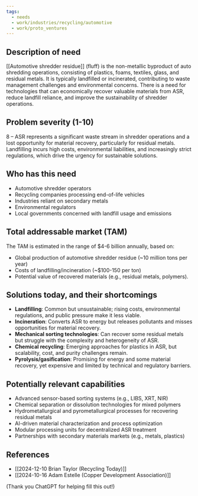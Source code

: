 ```yaml
---
tags:
  - needs
  - work/industries/recycling/automotive
  - work/proto_ventures
---
```

## Description of need

[[Automotive shredder residue]] (fluff) is the non-metallic byproduct of auto shredding operations, consisting of plastics, foams, textiles, glass, and residual metals. It is typically landfilled or incinerated, contributing to waste management challenges and environmental concerns. There is a need for technologies that can economically recover valuable materials from ASR, reduce landfill reliance, and improve the sustainability of shredder operations.

## Problem severity (1-10)

8 – ASR represents a significant waste stream in shredder operations and a lost opportunity for material recovery, particularly for residual metals. Landfilling incurs high costs, environmental liabilities, and increasingly strict regulations, which drive the urgency for sustainable solutions.

## Who has this need

- Automotive shredder operators
- Recycling companies processing end-of-life vehicles
- Industries reliant on secondary metals
- Environmental regulators
- Local governments concerned with landfill usage and emissions

## Total addressable market (TAM)

The TAM is estimated in the range of $4-6 billion annually, based on:

- Global production of automotive shredder residue (~10 million tons per year)
- Costs of landfilling/incineration (~$100-150 per ton)
- Potential value of recovered materials (e.g., residual metals, polymers).

## Solutions today, and their shortcomings

- **Landfilling**: Common but unsustainable; rising costs, environmental regulations, and public pressure make it less viable.
- **Incineration**: Converts ASR to energy but releases pollutants and misses opportunities for material recovery.
- **Mechanical sorting technologies**: Can recover some residual metals but struggle with the complexity and heterogeneity of ASR.
- **Chemical recycling**: Emerging approaches for plastics in ASR, but scalability, cost, and purity challenges remain.
- **Pyrolysis/gasification**: Promising for energy and some material recovery, yet expensive and limited by technical and regulatory barriers.

## Potentially relevant capabilities

- Advanced sensor-based sorting systems (e.g., LIBS, XRT, NIR)
- Chemical separation or dissolution technologies for mixed polymers
- Hydrometallurgical and pyrometallurgical processes for recovering residual metals
- AI-driven material characterization and process optimization
- Modular processing units for decentralized ASR treatment
- Partnerships with secondary materials markets (e.g., metals, plastics)

## References
- [[2024-12-10 Brian Taylor (Recycling Today)]]
- [[2024-10-16 Adam Estelle (Copper Development Association)]]

(Thank you ChatGPT for helping fill this out!)